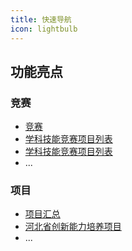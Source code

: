 ```yaml
---
title: 快速导航
icon: lightbulb
---
```


## 功能亮点

### 竞赛

- [竞赛](Intro\src\guide\bar\README.md)
- [学科技能竞赛项目列表](Intro\src\guide\bar\学科竞赛获奖及优秀指导教师.md)
- [学科技能竞赛项目列表](Intro\src\guide\bar\上海科技大学-学科技能竞赛项目列表.md)
- ...

### 项目

- [项目汇总](Intro\src\guide\foo\README.md)
- [河北省创新能力培养项目](Intro\src\guide\foo\河北省创新能力培养项目.md)
- ...
